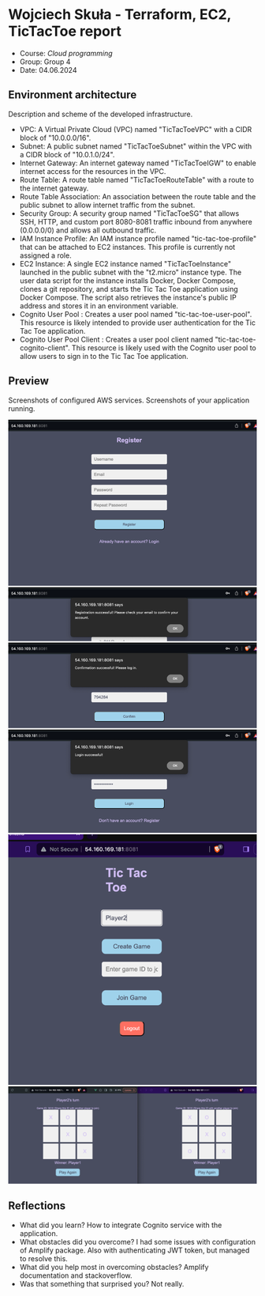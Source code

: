 # Wojciech Skuła - Terraform, EC2, TicTacToe report

- Course: *Cloud programming*
- Group: Group 4 
- Date: 04.06.2024

## Environment architecture

Description and scheme of the developed infrastructure.
- VPC: A Virtual Private Cloud (VPC) named "TicTacToeVPC" with a CIDR block of "10.0.0.0/16".
- Subnet: A public subnet named "TicTacToeSubnet" within the VPC with a CIDR block of "10.0.1.0/24".
- Internet Gateway: An internet gateway named "TicTacToeIGW" to enable internet access for the resources in the VPC.
- Route Table: A route table named "TicTacToeRouteTable" with a route to the internet gateway.
- Route Table Association: An association between the route table and the public subnet to allow internet traffic from the subnet.
- Security Group: A security group named "TicTacToeSG" that allows SSH, HTTP, and custom port 8080-8081 traffic inbound from anywhere (0.0.0.0/0) and allows all outbound traffic.
- IAM Instance Profile: An IAM instance profile named "tic-tac-toe-profile" that can be attached to EC2 instances. This profile is currently not assigned a role.
- EC2 Instance: A single EC2 instance named "TicTacToeInstance" launched in the public subnet with the "t2.micro" instance type. The user data script for the instance installs Docker, Docker Compose, clones a git repository, and starts the Tic Tac Toe application using Docker Compose. The script also retrieves the instance's public IP address and stores it in an environment variable.
- Cognito User Pool : Creates a user pool named "tic-tac-toe-user-pool". This resource is likely intended to provide user authentication for the Tic Tac Toe application.
- Cognito User Pool Client : Creates a user pool client named "tic-tac-toe-cognito-client". This resource is likely used with the Cognito user pool to allow users to sign in to the Tic Tac Toe application.
## Preview

Screenshots of configured AWS services. Screenshots of your application running.

![App running on AWS](img/img.png) 
![Registering](img/img_1.png)
![Confirmation](img/img_2.png)
![Login](img/img_3.png)
![Game](img/img_4.png)
![Game](img/img_5.png)

## Reflections

- What did you learn?
  How to integrate Cognito service with the application.
- What obstacles did you overcome?
  I had some issues with configuration of Amplify package. Also with authenticating JWT token, but managed to resolve this.
- What did you help most in overcoming obstacles?
  Amplify documentation and stackoverflow.
- Was that something that surprised you?
  Not really.
  
